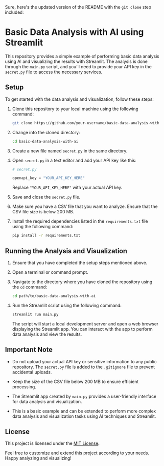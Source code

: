 Sure, here's the updated version of the README with the `git clone` step included:

# Basic Data Analysis with AI using Streamlit

This repository provides a simple example of performing basic data analysis using AI and visualizing the results with Streamlit. The analysis is done through the `main.py` script, and you'll need to provide your API key in the `secret.py` file to access the necessary services.

## Setup

To get started with the data analysis and visualization, follow these steps:

1. Clone this repository to your local machine using the following command:

   ```bash
   git clone https://github.com/your-username/basic-data-analysis-with-ai.git
   ```

2. Change into the cloned directory:

   ```bash
   cd basic-data-analysis-with-ai
   ```

3. Create a new file named `secret.py` in the same directory.

4. Open `secret.py` in a text editor and add your API key like this:

   ```python
   # secret.py

   openapi_key = "YOUR_API_KEY_HERE"
   ```

   Replace `"YOUR_API_KEY_HERE"` with your actual API key.

5. Save and close the `secret.py` file.

6. Make sure you have a CSV file that you want to analyze. Ensure that the CSV file size is below 200 MB.

7. Install the required dependencies listed in the `requirements.txt` file using the following command:

   ```bash
   pip install -r requirements.txt
   ```

## Running the Analysis and Visualization

1. Ensure that you have completed the setup steps mentioned above.

2. Open a terminal or command prompt.

3. Navigate to the directory where you have cloned the repository using the `cd` command:

   ```bash
   cd path/to/basic-data-analysis-with-ai
   ```

4. Run the Streamlit script using the following command:

   ```bash
   streamlit run main.py
   ```

   The script will start a local development server and open a web browser displaying the Streamlit app. You can interact with the app to perform data analysis and view the results.

## Important Note

- Do not upload your actual API key or sensitive information to any public repository. The `secret.py` file is added to the `.gitignore` file to prevent accidental uploads.

- Keep the size of the CSV file below 200 MB to ensure efficient processing.

- The Streamlit app created by `main.py` provides a user-friendly interface for data analysis and visualization.

- This is a basic example and can be extended to perform more complex data analysis and visualization tasks using AI techniques and Streamlit.

## License

This project is licensed under the [MIT License](LICENSE).

Feel free to customize and extend this project according to your needs. Happy analyzing and visualizing!